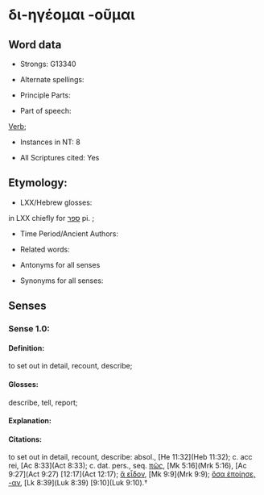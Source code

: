 # δι-ηγέομαι -οῦμαι 

<!-- Status: S2=NeedsFinalCheck -->
<!-- Lexica used for edits:   -->

## Word data

* Strongs: G13340

* Alternate spellings:


* Principle Parts: 


* Part of speech: 

[Verb](http://ugg.readthedocs.io/en/latest/verb.html); 

* Instances in NT: 8

* All Scriptures cited: Yes

## Etymology: 


* LXX/Hebrew glosses: 

in LXX chiefly for [ספר](//en-uhl/H5608) pi. ; 

* Time Period/Ancient Authors: 


* Related words: 

* Antonyms for all senses

* Synonyms for all senses: 


## Senses 


### Sense  1.0: 

#### Definition: 

to set out in detail, recount, describe; 

#### Glosses: 

describe, tell, report;

#### Explanation: 


#### Citations: 

to set out in detail, recount, describe: absol., [He 11:32](Heb 11:32); c. acc rei, [Ac 8:33](Act 8:33); c. dat. pers., seq. [πῶς](), [Mk 5:16](Mrk 5:16), [Ac 9:27](Act 9:27) [12:17](Act 12:17); [ἅ εἶδον](), [Mk 9:9](Mrk 9:9); [ὅσα ἐποίησε, -αν](), [Lk 8:39](Luk 8:39) [9:10](Luk 9:10).†
